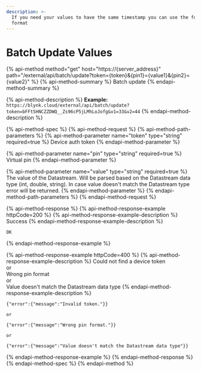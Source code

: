 ```yaml
---
description: >-
  If you need your values to have the same timestamp you can use the following
  format
---
```


# Batch Update Values

{% api-method method="get" host="https://{server\_address}" path="/external/api/batch/update?token={token}&{pin1}={value1}&{pin2}={value2}" %}
{% api-method-summary %}
Batch update
{% endapi-method-summary %}

{% api-method-description %}
**Example:**  
`https://blynk.cloud/external/api/batch/update?token=bFFtSHNCZZDWQ__Zs96cP5jLMhLoJofg&v1=33&v2=44`
{% endapi-method-description %}

{% api-method-spec %}
{% api-method-request %}
{% api-method-path-parameters %}
{% api-method-parameter name="token" type="string" required=true %}
Device auth token
{% endapi-method-parameter %}

{% api-method-parameter name="pin" type="string" required=true %}
Virtual pin
{% endapi-method-parameter %}

{% api-method-parameter name="value" type="string" required=true %}
The value of the Datastream. Will be parsed based on the Datastream data type \(int, double, string\).
In case value doesn't match the Datastream type error will be returned.
{% endapi-method-parameter %}
{% endapi-method-path-parameters %}
{% endapi-method-request %}

{% api-method-response %}
{% api-method-response-example httpCode=200 %}
{% api-method-response-example-description %}
Success
{% endapi-method-response-example-description %}

```
OK
```
{% endapi-method-response-example %}

{% api-method-response-example httpCode=400 %}
{% api-method-response-example-description %}
Could not find a device token  
or  
Wrong pin format  
or  
Value doesn't match the Datastream data type
{% endapi-method-response-example-description %}

```
{"error":{"message":"Invalid token."}}

or

{"error":{"message":"Wrong pin format."}}

or

{"error":{"message":"Value doesn't match the Datastream data type"}}
```
{% endapi-method-response-example %}
{% endapi-method-response %}
{% endapi-method-spec %}
{% endapi-method %}


